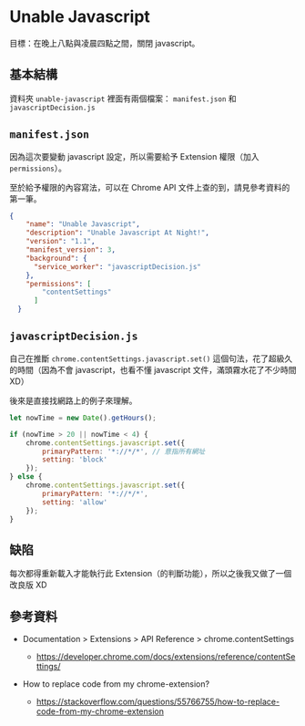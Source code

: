 # Unable Javascript

目標：在晚上八點與凌晨四點之間，關閉 javascript。


## 基本結構

資料夾 `unable-javascript` 裡面有兩個檔案： `manifest.json` 和 `javascriptDecision.js`


## `manifest.json`

因為這次要變動 javascript 設定，所以需要給予 Extension 權限（加入 `permissions`）。

至於給予權限的內容寫法，可以在 Chrome API 文件上查的到，請見參考資料的第一筆。

```json
{
    "name": "Unable Javascript",
    "description": "Unable Javascript At Night!",
    "version": "1.1",
    "manifest_version": 3,
    "background": {
      "service_worker": "javascriptDecision.js"
    },
    "permissions": [
        "contentSettings"
      ]
  }
```

## `javascriptDecision.js`

自己在推斷 `chrome.contentSettings.javascript.set()` 這個句法，花了超級久的時間（因為不會 javascript，也看不懂 javascript 文件，滿頭霧水花了不少時間 XD）

後來是直接找網路上的例子來理解。

```javascript
let nowTime = new Date().getHours();

if (nowTime > 20 || nowTime < 4) {
    chrome.contentSettings.javascript.set({
        primaryPattern: '*://*/*', // 意指所有網址
        setting: 'block'
    });
} else {
    chrome.contentSettings.javascript.set({
        primaryPattern: '*://*/*',
        setting: 'allow'
    });
}
```

## 缺陷

每次都得重新載入才能執行此 Extension（的判斷功能），所以之後我又做了一個改良版 XD

## 參考資料

* Documentation > Extensions > API Reference > chrome.contentSettings
  * https://developer.chrome.com/docs/extensions/reference/contentSettings/

* How to replace code from my chrome-extension?
  * https://stackoverflow.com/questions/55766755/how-to-replace-code-from-my-chrome-extension
